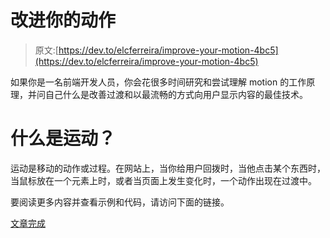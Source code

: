 # 改进你的动作

> 原文:[https://dev.to/elcferreira/improve-your-motion-4bc5](https://dev.to/elcferreira/improve-your-motion-4bc5)

如果你是一名前端开发人员，你会花很多时间研究和尝试理解 motion 的工作原理，并问自己什么是改善过渡和以最流畅的方式向用户显示内容的最佳技术。

# [](#what-is-motion)什么是运动？

运动是移动的动作或过程。在网站上，当你给用户回拨时，当他点击某个东西时，当鼠标放在一个元素上时，或者当页面上发生变化时，一个动作出现在过渡中。

要阅读更多内容并查看示例和代码，请访问下面的链接。

[文章完成](https://medium.com/@elcferreira/improve-your-motion-2ae6475641ca)